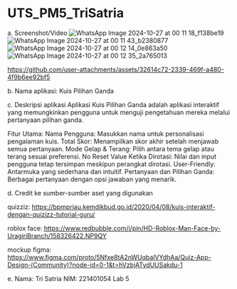 # UTS_PM5_TriSatria
a. Screenshot/Video
![WhatsApp Image 2024-10-27 at 00 11 18_f138be19](https://github.com/user-attachments/assets/6ea29bd7-8dc6-485f-b7f1-745a1b20ab6a)
![WhatsApp Image 2024-10-27 at 00 11 43_b2380877](https://github.com/user-attachments/assets/56fe506f-0198-4a9a-b103-cbc635f498ad)
![WhatsApp Image 2024-10-27 at 00 12 14_0e863a50](https://github.com/user-attachments/assets/408c2707-cd23-47d8-b840-5326137bf788)
![WhatsApp Image 2024-10-27 at 00 12 35_2a765013](https://github.com/user-attachments/assets/09122290-dadb-4d1a-a432-6bc8bcca808b)


https://github.com/user-attachments/assets/32614c72-2339-469f-a480-4f9b6ee92bf5

b. Nama aplikasi: Kuis Pilihan Ganda

c. Deskripsi aplikasi
Aplikasi Kuis Pilihan Ganda adalah aplikasi interaktif yang memungkinkan pengguna untuk menguji pengetahuan mereka melalui pertanyaan pilihan ganda.

Fitur Utama:
Nama Pengguna: Masukkan nama untuk personalisasi pengalaman kuis.
Total Skor: Menampilkan skor akhir setelah menjawab semua pertanyaan.
Mode Gelap & Terang: Pilih antara tema gelap atau terang sesuai preferensi.
No Reset Value Ketika Dirotasi: Nilai dan input pengguna tetap tersimpan meskipun perangkat dirotasi.
User-Friendly: Antarmuka yang sederhana dan intuitif.
Pertanyaan dan Pilihan Ganda: Berbagai pertanyaan dengan opsi jawaban yang menarik.

d. Credit ke sumber-sumber aset yang digunakan

quizziz: https://bpmpriau.kemdikbud.go.id/2020/04/08/kuis-interaktif-dengan-quizizz-tutorial-guru/

roblox face: https://www.redbubble.com/i/pin/HD-Roblox-Man-Face-by-UragiriBranch/158326422.NP9QY

mockup figma: https://www.figma.com/proto/5Nfxe8tA2nWUqbalVYdhAa/Quiz-App-Design-(Community)?node-id=0-1&t=hVzbjATydUUSakdu-1

e. Nama: Tri Satria
NIM: 221401054 
Lab 5
